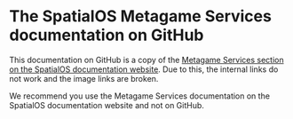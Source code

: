 # The SpatialOS Metagame Services documentation on GitHub

This documentation on GitHub is a copy of the [Metagame Services section on the SpatialOS documentation website](https://docs.improbable.io/metagame/latest). Due to this, the internal links do not work and the image links are broken. 

We recommend you use the Metagame Services documentation on the SpatialOS documentation website and not on GitHub.